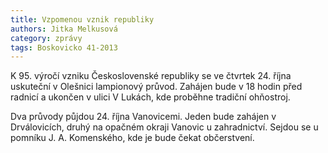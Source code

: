 ```yaml
---
title: Vzpomenou vznik republiky
authors: Jitka Melkusová
category: zprávy
tags: Boskovicko 41-2013
---
```


K 95. výročí vzniku Československé republiky se ve čtvrtek 24. října uskuteční v Olešnici lampionový průvod. Zahájen bude v 18 hodin před radnicí a ukončen v ulici V Lukách, kde proběhne tradiční ohňostroj.

Dva průvody půjdou 24. října Vanovicemi. Jeden bude zahájen v Drválovicích, druhý na opačném okraji Vanovic u zahradnictví. Sejdou se u pomníku J. A. Komenského, kde je bude čekat občerstvení.

